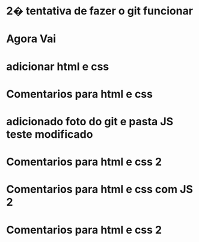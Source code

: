 # 2� tentativa de fazer o git funcionar 
# Agora Vai 
# adicionar html e css 
# Comentarios para html e css 
# adicionado foto do git e pasta JS teste modificado
# Comentarios para html e css 2 
# Comentarios para html e css com JS 2 
# Comentarios para html e css 2 
